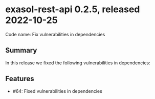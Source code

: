 # exasol-rest-api 0.2.5, released 2022-10-25

Code name: Fix vulnerabilities in dependencies

## Summary

In this release we fixed the following vulnerabilities in dependencies:


## Features

* #64: Fixed vulnerabilities in dependencies
